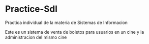 # Practice-SdI
Practica individual de la materia de Sistemas de Informacion

Este es un sistema de venta de boletos para usuarios en un cine y la administracion del mismo cine
